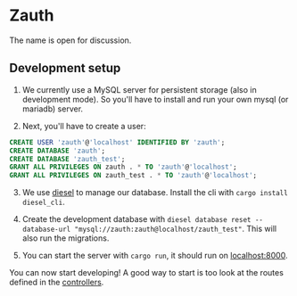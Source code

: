 # Zauth

The name is open for discussion.

## Development setup

1. We currently use a MySQL server for persistent storage (also in development 
  mode). So you'll have to install and run your own mysql (or mariadb) server.

2. Next, you'll have to create a user:
```sql
CREATE USER 'zauth'@'localhost' IDENTIFIED BY 'zauth';
CREATE DATABASE 'zauth';
CREATE DATABASE 'zauth_test';
GRANT ALL PRIVILEGES ON zauth . * TO 'zauth'@'localhost';
GRANT ALL PRIVILEGES ON zauth_test . * TO 'zauth'@'localhost';
```

3. We use [diesel](http://diesel.rs/) to manage our database. Install the cli
  with `cargo install diesel_cli`.

4. Create the development database with `diesel database reset --database-url
  "mysql://zauth:zauth@localhost/zauth_test"`. This will also run the migrations.

5. You can start the server with `cargo run`, it should run on
  [localhost:8000](http://localhost:8000).

You can now start developing! A good way to start is too look at the routes defined in the [controllers](./src/controllers/).
